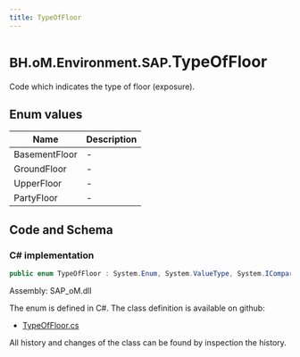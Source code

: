 ```yaml
---
title: TypeOfFloor
---
```


# <small>BH.oM.Environment.SAP.</small>**TypeOfFloor**

Code which indicates the type of floor (exposure).

## Enum values

| Name            | Description                                                    |
|-----------------|----------------------------------------------------------------|
| BasementFloor |  -  |
| GroundFloor |  -  |
| UpperFloor |  -  |
| PartyFloor |  -  |


## Code and Schema

### C# implementation

``` C# title="C#"
public enum TypeOfFloor : System.Enum, System.ValueType, System.IComparable, System.ISpanFormattable, System.IFormattable, System.IConvertible
```

Assembly: SAP_oM.dll

The enum is defined in C#. The class definition is available on github:

- [TypeOfFloor.cs](https://github.com/BHoM/SAP_Toolkit/blob/develop/SAP_oM/Enums\TypeOfFloor.cs)

All history and changes of the class can be found by inspection the history.
